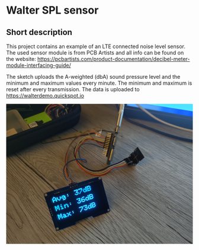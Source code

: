 # Walter SPL sensor

## Short description

This project contains an example of an LTE connected noise level sensor. The 
used sensor module is from PCB Artists and all info can be found on the website:
https://pcbartists.com/product-documentation/decibel-meter-module-interfacing-guide/

The sketch uploads the A-weighted (dbA) sound pressure level and the minimum
and maximum values every minute. The minimum and maximum is reset after every
transmission. The data is uploaded to https://walterdemo.quickspot.io

![Picture of the test setup](./meter_test_setup.jpg)
